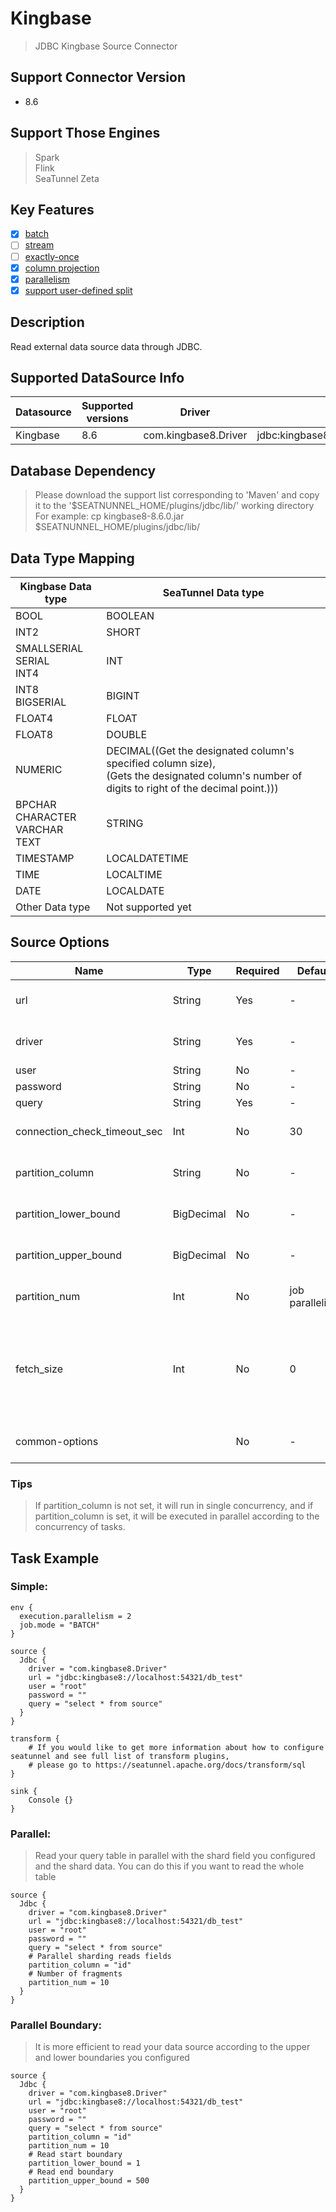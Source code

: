 # Kingbase

> JDBC Kingbase Source Connector

## Support Connector Version

- 8.6

## Support Those Engines

> Spark<br/>
> Flink<br/>
> SeaTunnel Zeta<br/>

## Key Features

- [x] [batch](../../concept/connector-v2-features.md)
- [ ] [stream](../../concept/connector-v2-features.md)
- [ ] [exactly-once](../../concept/connector-v2-features.md)
- [x] [column projection](../../concept/connector-v2-features.md)
- [x] [parallelism](../../concept/connector-v2-features.md)
- [x] [support user-defined split](../../concept/connector-v2-features.md)

## Description

Read external data source data through JDBC.

## Supported DataSource Info

| Datasource | Supported versions |        Driver        |                   Url                    |                                             Maven                                              |
|------------|--------------------|----------------------|------------------------------------------|------------------------------------------------------------------------------------------------|
| Kingbase   | 8.6                | com.kingbase8.Driver | jdbc:kingbase8://localhost:54321/db_test | [Download](https://repo1.maven.org/maven2/cn/com/kingbase/kingbase8/8.6.0/kingbase8-8.6.0.jar) |

## Database Dependency

> Please download the support list corresponding to 'Maven' and copy it to the '$SEATNUNNEL_HOME/plugins/jdbc/lib/' working directory<br/>
> For example: cp kingbase8-8.6.0.jar $SEATNUNNEL_HOME/plugins/jdbc/lib/

## Data Type Mapping

|             Kingbase Data type             |                                                                SeaTunnel Data type                                                                |
|--------------------------------------------|---------------------------------------------------------------------------------------------------------------------------------------------------|
| BOOL                                       | BOOLEAN                                                                                                                                           |
| INT2                                       | SHORT                                                                                                                                             |
| SMALLSERIAL</br> SERIAL </br>INT4          | INT                                                                                                                                               |
| INT8 </br>   BIGSERIAL                     | BIGINT                                                                                                                                            |
| FLOAT4                                     | FLOAT                                                                                                                                             |
| FLOAT8                                     | DOUBLE                                                                                                                                            |
| NUMERIC                                    | DECIMAL((Get the designated column's specified column size),<br/>(Gets the designated column's number of digits to right of the decimal point.))) |
| BPCHAR<br/>CHARACTER<br/> VARCHAR<br/>TEXT | STRING                                                                                                                                            |
| TIMESTAMP                                  | LOCALDATETIME                                                                                                                                     |
| TIME                                       | LOCALTIME                                                                                                                                         |
| DATE                                       | LOCALDATE                                                                                                                                         |
| Other Data type                            | Not supported yet                                                                                                                                 |

## Source Options

|             Name             |    Type    | Required |     Default     |                                                                                                                              Description                                                                                                                              |
|------------------------------|------------|----------|-----------------|-----------------------------------------------------------------------------------------------------------------------------------------------------------------------------------------------------------------------------------------------------------------------|
| url                          | String     | Yes      | -               | The URL of the JDBC connection. Refer to a case: jdbc:kingbase8://localhost:54321/test                                                                                                                                                                                |
| driver                       | String     | Yes      | -               | The jdbc class name used to connect to the remote data source, should be `com.kingbase8.Driver`.                                                                                                                                                                      |
| user                         | String     | No       | -               | Connection instance user name                                                                                                                                                                                                                                         |
| password                     | String     | No       | -               | Connection instance password                                                                                                                                                                                                                                          |
| query                        | String     | Yes      | -               | Query statement                                                                                                                                                                                                                                                       |
| connection_check_timeout_sec | Int        | No       | 30              | The time in seconds to wait for the database operation used to validate the connection to complete                                                                                                                                                                    |
| partition_column             | String     | No       | -               | The column name for parallelism's partition, only support numeric type column and string type column.                                                                                                                                                                 |
| partition_lower_bound        | BigDecimal | No       | -               | The partition_column min value for scan, if not set SeaTunnel will query database get min value.                                                                                                                                                                      |
| partition_upper_bound        | BigDecimal | No       | -               | The partition_column max value for scan, if not set SeaTunnel will query database get max value.                                                                                                                                                                      |
| partition_num                | Int        | No       | job parallelism | The number of partition count, only support positive integer. Default value is job parallelism.                                                                                                                                                                       |
| fetch_size                   | Int        | No       | 0               | For queries that return a large number of objects, you can configure <br/> the row fetch size used in the query to improve performance by <br/> reducing the number database hits required to satisfy the selection criteria.<br/> Zero means use jdbc default value. |
| common-options               |            | No       | -               | Source plugin common parameters, please refer to [Source Common Options](common-options.md) for details                                                                                                                                                               |

### Tips

> If partition_column is not set, it will run in single concurrency, and if partition_column is set, it will be executed  in parallel according to the concurrency of tasks.

## Task Example

### Simple:

```
env {
  execution.parallelism = 2
  job.mode = "BATCH"
}

source {
  Jdbc {
    driver = "com.kingbase8.Driver"
    url = "jdbc:kingbase8://localhost:54321/db_test"
    user = "root"
    password = ""
    query = "select * from source"
  }
}

transform {
    # If you would like to get more information about how to configure seatunnel and see full list of transform plugins,
    # please go to https://seatunnel.apache.org/docs/transform/sql
}

sink {
    Console {}
}
```

### Parallel:

> Read your query table in parallel with the shard field you configured and the shard data. You can do this if you want to read the whole table

```
source {
  Jdbc {
    driver = "com.kingbase8.Driver"
    url = "jdbc:kingbase8://localhost:54321/db_test"
    user = "root"
    password = ""
    query = "select * from source"
    # Parallel sharding reads fields
    partition_column = "id"
    # Number of fragments
    partition_num = 10
  }
}
```

### Parallel Boundary:

> It is more efficient to read your data source according to the upper and lower boundaries you configured

```
source {
  Jdbc {
    driver = "com.kingbase8.Driver"
    url = "jdbc:kingbase8://localhost:54321/db_test"
    user = "root"
    password = ""
    query = "select * from source"
    partition_column = "id"
    partition_num = 10
    # Read start boundary
    partition_lower_bound = 1
    # Read end boundary
    partition_upper_bound = 500
  }
}
```

